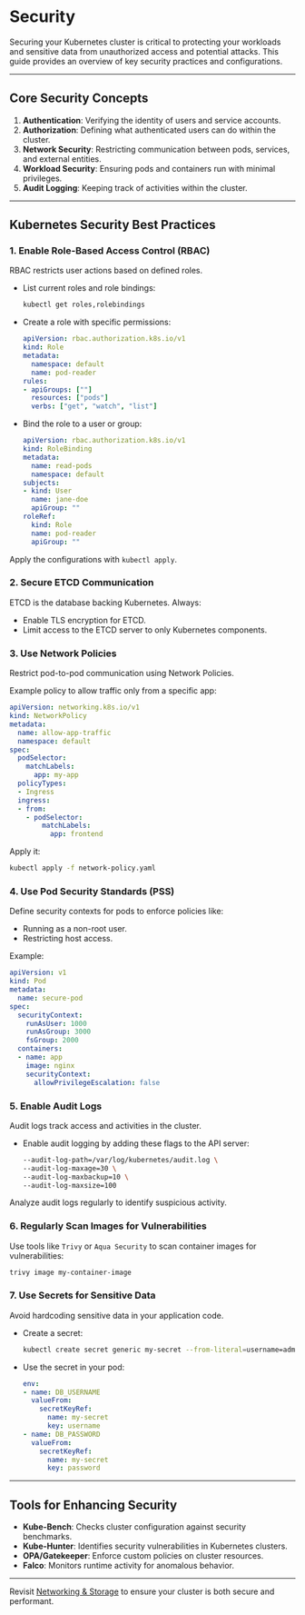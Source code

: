 # Security

Securing your Kubernetes cluster is critical to protecting your workloads and sensitive data from unauthorized access and potential attacks. This guide provides an overview of key security practices and configurations.

---

## Core Security Concepts

1. **Authentication**: Verifying the identity of users and service accounts.
2. **Authorization**: Defining what authenticated users can do within the cluster.
3. **Network Security**: Restricting communication between pods, services, and external entities.
4. **Workload Security**: Ensuring pods and containers run with minimal privileges.
5. **Audit Logging**: Keeping track of activities within the cluster.

---

## Kubernetes Security Best Practices

### 1. Enable Role-Based Access Control (RBAC)
RBAC restricts user actions based on defined roles.

- List current roles and role bindings:

  ```bash
  kubectl get roles,rolebindings
  ```

- Create a role with specific permissions:

  ```yaml
  apiVersion: rbac.authorization.k8s.io/v1
  kind: Role
  metadata:
    namespace: default
    name: pod-reader
  rules:
  - apiGroups: [""]
    resources: ["pods"]
    verbs: ["get", "watch", "list"]
  ```

- Bind the role to a user or group:

  ```yaml
  apiVersion: rbac.authorization.k8s.io/v1
  kind: RoleBinding
  metadata:
    name: read-pods
    namespace: default
  subjects:
  - kind: User
    name: jane-doe
    apiGroup: ""
  roleRef:
    kind: Role
    name: pod-reader
    apiGroup: ""
  ```

Apply the configurations with `kubectl apply`.

### 2. Secure ETCD Communication
ETCD is the database backing Kubernetes. Always:

- Enable TLS encryption for ETCD.
- Limit access to the ETCD server to only Kubernetes components.

### 3. Use Network Policies
Restrict pod-to-pod communication using Network Policies.

Example policy to allow traffic only from a specific app:

```yaml
apiVersion: networking.k8s.io/v1
kind: NetworkPolicy
metadata:
  name: allow-app-traffic
  namespace: default
spec:
  podSelector:
    matchLabels:
      app: my-app
  policyTypes:
  - Ingress
  ingress:
  - from:
    - podSelector:
        matchLabels:
          app: frontend
```

Apply it:

```bash
kubectl apply -f network-policy.yaml
```

### 4. Use Pod Security Standards (PSS)
Define security contexts for pods to enforce policies like:

- Running as a non-root user.
- Restricting host access.

Example:

```yaml
apiVersion: v1
kind: Pod
metadata:
  name: secure-pod
spec:
  securityContext:
    runAsUser: 1000
    runAsGroup: 3000
    fsGroup: 2000
  containers:
  - name: app
    image: nginx
    securityContext:
      allowPrivilegeEscalation: false
```

### 5. Enable Audit Logs
Audit logs track access and activities in the cluster.

- Enable audit logging by adding these flags to the API server:

  ```bash
  --audit-log-path=/var/log/kubernetes/audit.log \
  --audit-log-maxage=30 \
  --audit-log-maxbackup=10 \
  --audit-log-maxsize=100
  ```

Analyze audit logs regularly to identify suspicious activity.

### 6. Regularly Scan Images for Vulnerabilities
Use tools like `Trivy` or `Aqua Security` to scan container images for vulnerabilities:

```bash
trivy image my-container-image
```

### 7. Use Secrets for Sensitive Data
Avoid hardcoding sensitive data in your application code.

- Create a secret:

  ```bash
  kubectl create secret generic my-secret --from-literal=username=admin --from-literal=password=secret
  ```

- Use the secret in your pod:

  ```yaml
  env:
  - name: DB_USERNAME
    valueFrom:
      secretKeyRef:
        name: my-secret
        key: username
  - name: DB_PASSWORD
    valueFrom:
      secretKeyRef:
        name: my-secret
        key: password
  ```

---

## Tools for Enhancing Security

- **Kube-Bench**: Checks cluster configuration against security benchmarks.
- **Kube-Hunter**: Identifies security vulnerabilities in Kubernetes clusters.
- **OPA/Gatekeeper**: Enforce custom policies on cluster resources.
- **Falco**: Monitors runtime activity for anomalous behavior.

---

Revisit [Networking & Storage](networking-storage.md) to ensure your cluster is both secure and performant.
